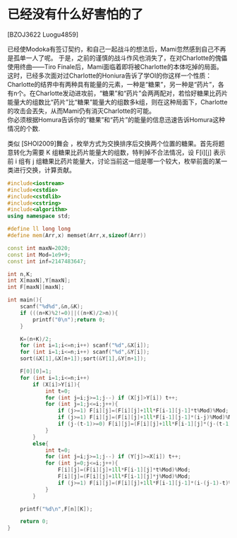 # 已经没有什么好害怕的了
[BZOJ3622 Luogu4859]

已经使Modoka有签订契约，和自己一起战斗的想法后，Mami忽然感到自己不再是孤单一人了呢。 
于是，之前的谨慎的战斗作风也消失了，在对Charlotte的傀儡使用终曲——Tiro Finale后，Mami面临着即将被Charlotte的本体吃掉的局面。 
这时，已经多次面对过Charlotte的Honiura告诉了学OI的你这样一个性质：Charlotte的结界中有两种具有能量的元素，一种是“糖果”，另一种是“药片”，各有n个。在Charlotte发动进攻前，“糖果”和“药片”会两两配对，若恰好糖果比药片能量大的组数比“药片”比“糖果”能量大的组数多k组，则在这种局面下，Charlotte的攻击会丟失，从而Mami仍有消灭Charlotte的可能。  
你必须根据Homura告诉你的“糖果”和“药片”的能量的信息迅速告诉Homura这种情况的个数.

类似 [SHOI2009]舞会 ，枚举方式为交换排序后交换两个位置的糖果。首先将题意转化为需要 K 组糖果比药片能量大的组数，特判掉不合法情况，设 F[i][j] 表示前 i 组有 j 组糖果比药片能量大，讨论当前这一组是哪一个较大，枚举前面的某一类进行交换，计算贡献。

```cpp
#include<iostream>
#include<cstdio>
#include<cstdlib>
#include<cstring>
#include<algorithm>
using namespace std;

#define ll long long
#define mem(Arr,x) memset(Arr,x,sizeof(Arr))

const int maxN=2020;
const int Mod=1e9+9;
const int inf=2147483647;

int n,K;
int X[maxN],Y[maxN];
int F[maxN][maxN];

int main(){
	scanf("%d%d",&n,&K);
	if (((n+K)%2!=0)||((n+K)/2>n)){
		printf("0\n");return 0;
	}

	K=(n+K)/2;
	for (int i=1;i<=n;i++) scanf("%d",&X[i]);
	for (int i=1;i<=n;i++) scanf("%d",&Y[i]);
	sort(&X[1],&X[n+1]);sort(&Y[1],&Y[n+1]);

	F[0][0]=1;
	for (int i=1;i<=n;i++)
		if (X[i]>Y[i]){
			int t=0;
			for (int j=i;j>=1;j--) if (X[j]>Y[i]) t++;
			for (int j=1;j<=i;j++){
				if (j>=1) F[i][j]=(F[i][j]+1ll*F[i-1][j-1]*t%Mod)%Mod;
				if (j>=1) F[i][j]=(F[i][j]+1ll*F[i-1][j-1]*(i-j)%Mod)%Mod;
				if (j-(t-1)>=0) F[i][j]=(F[i][j]+1ll*F[i-1][j]*(j-(t-1))%Mod)%Mod;
			}
		}
		else{
			int t=0;
			for (int j=i;j>=1;j--) if (Y[j]>=X[i]) t++;
			for (int j=0;j<=i;j++){
				F[i][j]=(F[i][j]+1ll*F[i-1][j]*t%Mod)%Mod;
				F[i][j]=(F[i][j]+1ll*F[i-1][j]*j%Mod)%Mod;
				if (j>=1) F[i][j]=(F[i][j]+1ll*F[i-1][j-1]*(i-(j-1)-t)%Mod)%Mod;
			}
		}

	printf("%d\n",F[n][K]);

	return 0;
}
```